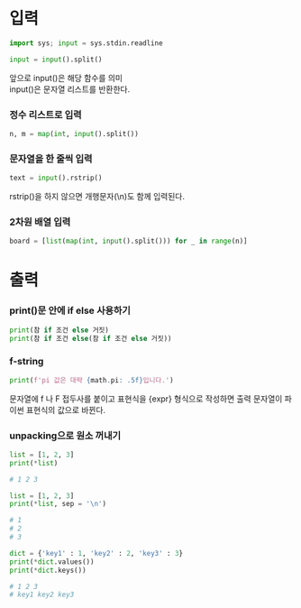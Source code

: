 # 입력

```python
import sys; input = sys.stdin.readline

input = input().split()
```

앞으로 input()은 해당 함수를 의미   
input()은 문자열 리스트를 반환한다.

### 정수 리스트로 입력
```python
n, m = map(int, input().split())
```

### 문자열을 한 줄씩 입력
```python
text = input().rstrip()
```
rstrip()을 하지 않으면 개행문자(\n)도 함께 입력된다.

### 2차원 배열 입력
```python
board = [list(map(int, input().split())) for _ in range(n)]
```

# 출력

### print()문 안에 if else 사용하기
```python
print(참 if 조건 else 거짓)
print(참 if 조건 else(참 if 조건 else 거짓))
```

### f-string
```python
print(f'pi 값은 대략 {math.pi: .5f}입니다.')
```
문자열에 f 나 F 접두사를 붙이고 표현식을 {expr} 형식으로 작성하면 출력 문자열이 파이썬 표현식의 값으로 바뀐다.

### unpacking으로 원소 꺼내기
```python
list = [1, 2, 3]
print(*list)

# 1 2 3
```

```python
list = [1, 2, 3]
print(*list, sep = '\n')

# 1
# 2
# 3
```

```python
dict = {'key1' : 1, 'key2' : 2, 'key3' : 3}
print(*dict.values())
print(*dict.keys())

# 1 2 3
# key1 key2 key3
```
